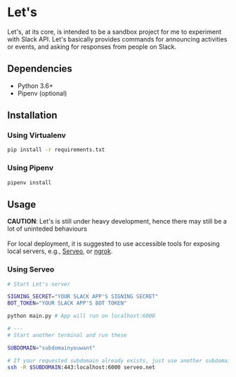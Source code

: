 # Let's

Let's, at its core, is intended to be a sandbox project for me to experiment with Slack API.
Let's basically provides commands for announcing activities or events, and asking for responses from people on Slack.

## Dependencies

- Python 3.6+
- Pipenv (optional)

## Installation

### Using Virtualenv

```sh
pip install -r requirements.txt
```

### Using Pipenv

```sh
pipenv install
```

## Usage

**CAUTION**: Let's is still under heavy development, hence there may still be a lot of uninteded behaviours \
\
For local deployment, it is suggested to use accessible tools for exposing local servers, e.g., [Serveo](https://serveo.net/), or [ngrok](https://ngrok.com/).

### Using Serveo

```sh
# Start Let's server

SIGNING_SECRET="YOUR SLACK APP'S SIGNING SECRET"
BOT_TOKEN="YOUR SLACK APP'S BOT TOKEN"

python main.py # App will run on localhost:6000

# ---
# Start another terminal and run these

SUBDOMAIN="subdomainyouwant"

# If your requested subdomain already exists, just use another subdomain.
ssh -R $SUBDOMAIN:443:localhost:6000 serveo.net
```
